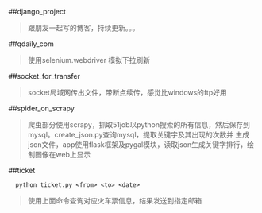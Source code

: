 ##django_project

>跟朋友一起写的博客，持续更新。。。

##qdaily_com

>使用selenium.webdriver 模拟下拉刷新

##socket_for_transfer

>socket局域网传出文件，带断点续传，感觉比windows的ftp好用

##spider_on_scrapy

>爬虫部分使用scrapy，抓取51job以python搜索的所有信息，然后保存到mysql。create_json.py查询mysql，提取关键字及其出现的次数并
>生成json文件，app使用flask框架及pygal模块，读取json生成关键字排行，绘制图像在web上显示

##ticket

      python ticket.py <from> <to> <date>
      
>使用上面命令查询对应火车票信息，结果发送到指定邮箱
